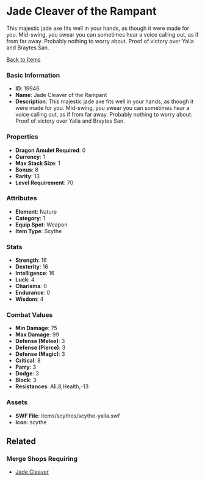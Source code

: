 # Jade Cleaver of the Rampant

This majestic jade axe fits well in your hands, as though it were made for you. Mid-swing, you swear you can sometimes hear a voice calling out, as if from far away. Probably nothing to worry about. Proof of victory over Yalla and Braytes San.

[Back to Items](../items.md)

### Basic Information

- **ID**: 19946
- **Name**: Jade Cleaver of the Rampant
- **Description**: This majestic jade axe fits well in your hands, as though it were made for you. Mid-swing, you swear you can sometimes hear a voice calling out, as if from far away. Probably nothing to worry about. Proof of victory over Yalla and Braytes San.

### Properties

- **Dragon Amulet Required**: 0
- **Currency**: 1
- **Max Stack Size**: 1
- **Bonus**: 8
- **Rarity**: 13
- **Level Requirement**: 70

### Attributes

- **Element**: Nature
- **Category**: 1
- **Equip Spot**: Weapon
- **Item Type**: Scythe

### Stats

- **Strength**: 16
- **Dexterity**: 16
- **Intelligence**: 16
- **Luck**: 4
- **Charisma**: 0
- **Endurance**: 0
- **Wisdom**: 4

### Combat Values

- **Min Damage**: 75
- **Max Damage**: 99
- **Defense (Melee)**: 3
- **Defense (Pierce)**: 3
- **Defense (Magic)**: 3
- **Critical**: 8
- **Parry**: 3
- **Dodge**: 3
- **Block**: 3
- **Resistances**: All,8,Health,-13

### Assets

- **SWF File**: items/scythes/scythe-yalla.swf
- **Icon**: scythe

## Related

### Merge Shops Requiring

- [Jade Cleaver](../merge-shops/329-jade-cleaver.md)

